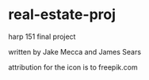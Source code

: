 # real-estate-proj
harp 151 final project

written by Jake Mecca and James Sears

attribution for the icon is to freepik.com